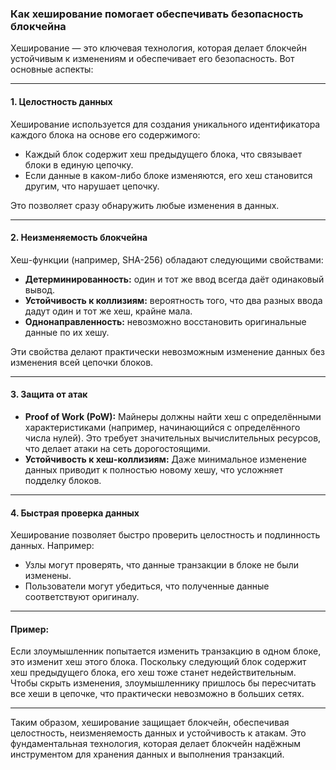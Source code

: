 ### Как хеширование помогает обеспечивать безопасность блокчейна

Хеширование — это ключевая технология, которая делает блокчейн устойчивым к изменениям и обеспечивает его безопасность. Вот основные аспекты:

---

#### 1. **Целостность данных**
Хеширование используется для создания уникального идентификатора каждого блока на основе его содержимого:
- Каждый блок содержит хеш предыдущего блока, что связывает блоки в единую цепочку.
- Если данные в каком-либо блоке изменяются, его хеш становится другим, что нарушает цепочку.

Это позволяет сразу обнаружить любые изменения в данных.

---

#### 2. **Неизменяемость блокчейна**
Хеш-функции (например, SHA-256) обладают следующими свойствами:
- **Детерминированность:** один и тот же ввод всегда даёт одинаковый вывод.
- **Устойчивость к коллизиям:** вероятность того, что два разных ввода дадут один и тот же хеш, крайне мала.
- **Однонаправленность:** невозможно восстановить оригинальные данные по их хешу.

Эти свойства делают практически невозможным изменение данных без изменения всей цепочки блоков.

---

#### 3. **Защита от атак**
- **Proof of Work (PoW):** Майнеры должны найти хеш с определёнными характеристиками (например, начинающийся с определённого числа нулей). Это требует значительных вычислительных ресурсов, что делает атаки на сеть дорогостоящими.
- **Устойчивость к хеш-коллизиям:** Даже минимальное изменение данных приводит к полностью новому хешу, что усложняет подделку блоков.

---

#### 4. **Быстрая проверка данных**
Хеширование позволяет быстро проверить целостность и подлинность данных. Например:
- Узлы могут проверять, что данные транзакции в блоке не были изменены.
- Пользователи могут убедиться, что полученные данные соответствуют оригиналу.

---

#### Пример:
Если злоумышленник попытается изменить транзакцию в одном блоке, это изменит хеш этого блока. Поскольку следующий блок содержит хеш предыдущего блока, его хеш тоже станет недействительным. Чтобы скрыть изменения, злоумышленнику пришлось бы пересчитать все хеши в цепочке, что практически невозможно в больших сетях.

---

Таким образом, хеширование защищает блокчейн, обеспечивая целостность, неизменяемость данных и устойчивость к атакам. Это фундаментальная технология, которая делает блокчейн надёжным инструментом для хранения данных и выполнения транзакций.